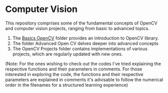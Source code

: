 # Computer Vision
This repository comprises some of the fundamental concepts of OpenCV and computer vision projects, ranging from basic to advanced topics.

1. The [Basics OpenCV](https://github.com/parthsolanke/computer_vision/tree/main/Basics%20Open%20CV) folder provides an introduction to OpenCV library.
2. The folder Advanced Open CV delves deeper into advanced concepts
3.  The OpenCV Projects folder contains implementations of various projects, which are regularly updated with new ones.

(Note: For the ones wishing to check out the codes I've tried explaining the respective functions and their parameters in comments. For those interested in exploring the code, the functions and their respective parameters are explained in comments it's advisable to follow the numerical order in the filenames for a structured learning experience)
